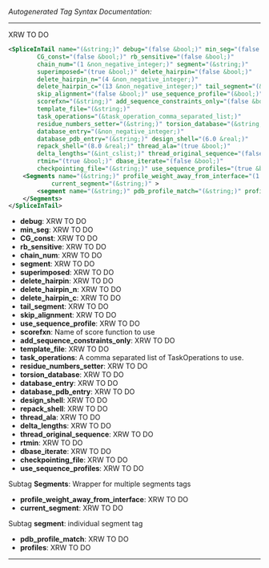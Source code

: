 <!-- THIS IS AN AUTOGENERATED FILE: Don't edit it directly, instead change the schema definition in the code itself. -->

_Autogenerated Tag Syntax Documentation:_

---
XRW TO DO

```xml
<SpliceInTail name="(&string;)" debug="(false &bool;)" min_seg="(false &bool;)"
        CG_const="(false &bool;)" rb_sensitive="(false &bool;)"
        chain_num="(1 &non_negative_integer;)" segment="(&string;)"
        superimposed="(true &bool;)" delete_hairpin="(false &bool;)"
        delete_hairpin_n="(4 &non_negative_integer;)"
        delete_hairpin_c="(13 &non_negative_integer;)" tail_segment="(&n_or_c;)"
        skip_alignment="(false &bool;)" use_sequence_profile="(&bool;)"
        scorefxn="(&string;)" add_sequence_constraints_only="(false &bool;)"
        template_file="(&string;)"
        task_operations="(&task_operation_comma_separated_list;)"
        residue_numbers_setter="(&string;)" torsion_database="(&string;)"
        database_entry="(&non_negative_integer;)"
        database_pdb_entry="(&string;)" design_shell="(6.0 &real;)"
        repack_shell="(8.0 &real;)" thread_ala="(true &bool;)"
        delta_lengths="(&int_cslist;)" thread_original_sequence="(false &bool;)"
        rtmin="(true &bool;)" dbase_iterate="(false &bool;)"
        checkpointing_file="(&string;)" use_sequence_profiles="(true &bool;)" >
    <Segments name="(&string;)" profile_weight_away_from_interface="(1.0 &real;)"
            current_segment="(&string;)" >
        <segment name="(&string;)" pdb_profile_match="(&string;)" profiles="(&string;)" />
    </Segments>
</SpliceInTail>
```

-   **debug**: XRW TO DO
-   **min_seg**: XRW TO DO
-   **CG_const**: XRW TO DO
-   **rb_sensitive**: XRW TO DO
-   **chain_num**: XRW TO DO
-   **segment**: XRW TO DO
-   **superimposed**: XRW TO DO
-   **delete_hairpin**: XRW TO DO
-   **delete_hairpin_n**: XRW TO DO
-   **delete_hairpin_c**: XRW TO DO
-   **tail_segment**: XRW TO DO
-   **skip_alignment**: XRW TO DO
-   **use_sequence_profile**: XRW TO DO
-   **scorefxn**: Name of score function to use
-   **add_sequence_constraints_only**: XRW TO DO
-   **template_file**: XRW TO DO
-   **task_operations**: A comma separated list of TaskOperations to use.
-   **residue_numbers_setter**: XRW TO DO
-   **torsion_database**: XRW TO DO
-   **database_entry**: XRW TO DO
-   **database_pdb_entry**: XRW TO DO
-   **design_shell**: XRW TO DO
-   **repack_shell**: XRW TO DO
-   **thread_ala**: XRW TO DO
-   **delta_lengths**: XRW TO DO
-   **thread_original_sequence**: XRW TO DO
-   **rtmin**: XRW TO DO
-   **dbase_iterate**: XRW TO DO
-   **checkpointing_file**: XRW TO DO
-   **use_sequence_profiles**: XRW TO DO


Subtag **Segments**:   Wrapper for multiple segments tags

-   **profile_weight_away_from_interface**: XRW TO DO
-   **current_segment**: XRW TO DO


Subtag **segment**:   individual segment tag

-   **pdb_profile_match**: XRW TO DO
-   **profiles**: XRW TO DO

---
